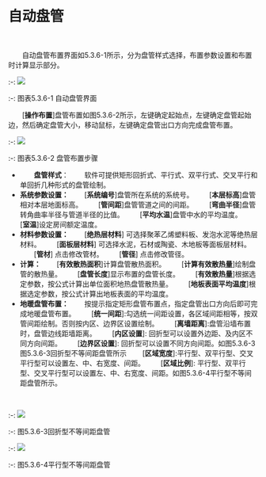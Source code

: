 # 自动盘管
<br/>


&emsp;&emsp;自动盘管布置界面如5.3.6-1所示，分为盘管样式选择，布置参数设置和布置时计算显示部分。
<br/>

:-: ![](images/188.png)


:-: 图表5.3.6-1 自动盘管界面


&emsp;&emsp;[**操作布置**]盘管布置如图5.3.6-2所示，左键确定起始点，左键确定盘管起始边，然后确定盘管大小，移动鼠标，左键确定盘管出口方向完成盘管布置。
<br/>

:-: ![](images/189.png)


:-: 图表5.3.6-2 盘管布置步骤
<br/>


* &emsp;&emsp;**盘管样式**：
&emsp;&emsp;软件可提供矩形回折式、平行式、双平行式、交叉平行和单回折几种形式的盘管绘制。
* **系统参数设置：**
&emsp;&emsp;[**系统编号**]盘管所在系统的系统号。
&emsp;&emsp;[**本层标高**]盘管相对本层地面标高。
&emsp;&emsp;[**管间距**]盘管管道之间的间距。
&emsp;&emsp;[**弯曲半径**]盘管转角曲率半径与管道半径的比值。
&emsp;&emsp;[**平均水温**]盘管中水的平均温度。
&emsp;&emsp;[**室温**]设定房间额定温度。
*  **材料参数设置：**
&emsp;&emsp;[**绝热层材料**] 可选择聚苯乙烯塑料板、发泡水泥等绝热层材料。
&emsp;&emsp;[**面板层材料**] 可选择水泥，石材或陶瓷、木地板等面板层材料。
&emsp;&emsp;[**管材**] 点击修改管材。
&emsp;&emsp;[**管径**] 点击修改管径。
*  **计算：**
&emsp;&emsp;[**有效散热面积**]计算盘管散热面积。
&emsp;&emsp;[**计算有效散热量**]绘制盘管的散热量。
&emsp;&emsp;[**盘管长度**]显示布置的盘管长度。
&emsp;&emsp;[**有效散热量**]根据选定参数，按公式计算出单位面积地热盘管散热量。
&emsp;&emsp;[**地板表面平均温度**]根据选定参数，按公式计算出地板表面的平均温度。
* **地暖盘管布置：**
&emsp;&emsp;按提示指定矩形盘管布置点，指定盘管出口方向后即可完成地暖盘管布置。
&emsp;&emsp;[**统一间距**]:勾选统一间距设置，各区域间距相等，按双管间距绘制。否则按内区、边界区设置绘制。
&emsp;&emsp;[**离墙距离**]:盘管沿墙布置时，盘管边线距墙距离。
&emsp;&emsp;[**内区设置**]: 回折型可以设置外边距、及内区不同方向间距。
&emsp;&emsp;[**边界区设置**]: 回折型可以设置不同方向间距。如图5.3.6-3图5.3.6-3回折型不等间距盘管所示
&emsp;&emsp;[**区域宽度**]:平行型、双平行型、交叉平行型可以设置左、中、右宽度、间距。
&emsp;&emsp;[**区域比例**]: 平行型、双平行型、交叉平行型可以设置左、中、右宽度、间距。如图5.3.6-4平行型不等间距盘管所示。
<br/>

:-: ![](images/190.png)


:-: 图5.3.6-3回折型不等间距盘管
<br/>

:-: ![](images/191.png)


:-: 图5.3.6-4平行型不等间距盘管